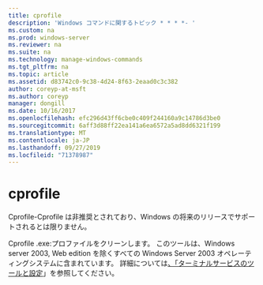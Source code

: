 ```yaml
---
title: cprofile
description: 'Windows コマンドに関するトピック * * * *- '
ms.custom: na
ms.prod: windows-server
ms.reviewer: na
ms.suite: na
ms.technology: manage-windows-commands
ms.tgt_pltfrm: na
ms.topic: article
ms.assetid: d83742c0-9c38-4d24-8f63-2eaad0c3c382
author: coreyp-at-msft
ms.author: coreyp
manager: dongill
ms.date: 10/16/2017
ms.openlocfilehash: efc296d43ff6cbe0c409f244160a9c14786d3be0
ms.sourcegitcommit: 6aff3d88ff22ea141a6ea6572a5ad8dd6321f199
ms.translationtype: MT
ms.contentlocale: ja-JP
ms.lasthandoff: 09/27/2019
ms.locfileid: "71378987"
---
```

# <a name="cprofile"></a>cprofile



Cprofile-Cprofile は非推奨とされており、Windows の将来のリリースでサポートされるとは限りません。

Cprofile .exe:プロファイルをクリーンします。 このツールは、Windows server 2003, Web edition を除くすべての Windows Server 2003 オペレーティングシステムに含まれています。 詳細については[、「ターミナルサービスのツールと設定](https://technet.microsoft.com/library/cc776289(v=ws.10).aspx)」を参照してください。

# #

## #